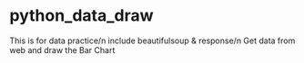 # python_data_draw
This is for data practice/n
include beautifulsoup & response/n
Get data from web and draw the Bar Chart
